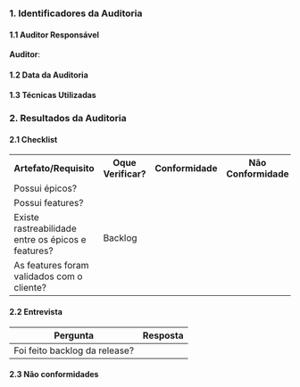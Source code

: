 ### 1. Identificadores da Auditoria

#### 1.1 Auditor Responsável

**Auditor**:

#### 1.2 Data da Auditoria

#### 1.3 Técnicas Utilizadas

### 2. Resultados da Auditoria

#### 2.1 Checklist

<table>
  <tr>
    <th>Artefato/Requisito</th>
    <th>Oque Verificar?</th>
    <th>Conformidade</th>
    <th>Não Conformidade</th>
    <th>Observação</th>
    <th>Evidências</th>
  </tr>
  <tr>
    <td> Possui épicos?</td>
    <td rowspan="5"> Backlog </td>
    <td></td>
    <td></td>
    <td></td>
    <td></td>
  </tr>
  <tr>
    <td>Possui features?</td>
    <td></td>
    <td></td>
    <td></td>
    <td></td>

  </tr>
  <tr>
    <td>Existe rastreabilidade entre os épicos e features?</td>
    <td></td>
    <td></td>
    <td></td>
    <td></td>

  </tr>
 <tr>
    <td>As features foram validados com o cliente?</td>
    <td></td>
    <td></td>
    <td></td>
    <td></td>

  </tr>

</table>


#### 2.2 Entrevista

|Pergunta| Resposta |
|:---:|:---:|
|Foi feito backlog da release?| |


#### 2.3 Não conformidades
